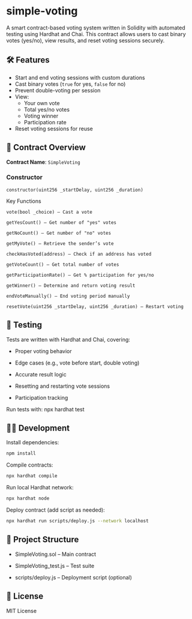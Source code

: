 # simple-voting

A smart contract-based voting system written in Solidity with automated testing using Hardhat and Chai. This contract allows users to cast binary votes (yes/no), view results, and reset voting sessions securely.

## 🛠 Features

- Start and end voting sessions with custom durations
- Cast binary votes (`true` for yes, `false` for no)
- Prevent double-voting per session
- View:
  - Your own vote
  - Total yes/no votes
  - Voting winner
  - Participation rate
- Reset voting sessions for reuse

## 📄 Contract Overview

**Contract Name**: `SimpleVoting`

### Constructor

```solidity
constructor(uint256 _startDelay, uint256 _duration)
```
Key Functions
```solidity
vote(bool _choice) – Cast a vote

getYesCount() – Get number of "yes" votes

getNoCount() – Get number of "no" votes

getMyVote() – Retrieve the sender’s vote

checkHasVoted(address) – Check if an address has voted

getVoteCount() – Get total number of votes

getParticipationRate() – Get % participation for yes/no

getWinner() – Determine and return voting result

endVoteManually() – End voting period manually

resetVote(uint256 _startDelay, uint256 _duration) – Restart voting
```

## 🧪 Testing
Tests are written with Hardhat and Chai, covering:

- Proper voting behavior

- Edge cases (e.g., vote before start, double voting)

- Accurate result logic

- Resetting and restarting vote sessions

- Participation tracking

Run tests with:
npx hardhat test

## 🧑‍💻 Development
Install dependencies:
```bash
npm install
```

Compile contracts:
```bash
npx hardhat compile
```

Run local Hardhat network:
```bash
npx hardhat node
```

Deploy contract (add script as needed):
```bash
npx hardhat run scripts/deploy.js --network localhost
```

## 📁 Project Structure
- SimpleVoting.sol – Main contract

- SimpleVoting_test.js – Test suite

- scripts/deploy.js – Deployment script (optional)

## 🔐 License
MIT License
